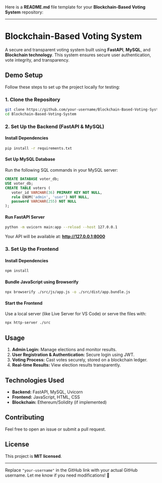 Here is a **README.md** file template for your **Blockchain-Based Voting System** repository:  

---

# **Blockchain-Based Voting System**  

A secure and transparent voting system built using **FastAPI**, **MySQL**, and **Blockchain technology**. This system ensures secure user authentication, vote integrity, and transparency.  

## **Demo Setup**  

Follow these steps to set up the project locally for testing:  

### **1. Clone the Repository**  
```sh
git clone https://github.com/your-username/Blockchain-Based-Voting-System.git
cd Blockchain-Based-Voting-System
```

### **2. Set Up the Backend (FastAPI & MySQL)**  

#### **Install Dependencies**  
```sh
pip install -r requirements.txt
```

#### **Set Up MySQL Database**  
Run the following SQL commands in your MySQL server:  
```sql
CREATE DATABASE voter_db;
USE voter_db;
CREATE TABLE voters (
   voter_id VARCHAR(36) PRIMARY KEY NOT NULL,
   role ENUM('admin', 'user') NOT NULL,
   password VARCHAR(255) NOT NULL
);
```

#### **Run FastAPI Server**  
```sh
python -m uvicorn main:app --reload --host 127.0.0.1
```
Your API will be available at: **http://127.0.0.1:8000**  

### **3. Set Up the Frontend**  

#### **Install Dependencies**  
```sh
npm install
```

#### **Bundle JavaScript using Browserify**  
```sh
npx browserify ./src/js/app.js -o ./src/dist/app.bundle.js
```

#### **Start the Frontend**  
Use a local server (like Live Server for VS Code) or serve the files with:  
```sh
npx http-server ./src
```

## **Usage**  

1. **Admin Login:** Manage elections and monitor results.  
2. **User Registration & Authentication:** Secure login using JWT.  
3. **Voting Process:** Cast votes securely, stored on a blockchain ledger.  
4. **Real-time Results:** View election results transparently.  

## **Technologies Used**  

- **Backend:** FastAPI, MySQL, Uvicorn  
- **Frontend:** JavaScript, HTML, CSS  
- **Blockchain:** Ethereum/Solidity (if implemented)  

## **Contributing**  

Feel free to open an issue or submit a pull request.  

## **License**  

This project is **MIT licensed**.  

---

Replace `"your-username"` in the GitHub link with your actual GitHub username. Let me know if you need modifications! 🚀
